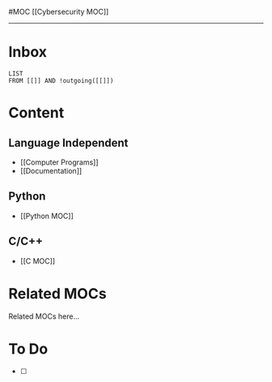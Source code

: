 #MOC
[[Cybersecurity MOC]]
- - -
# Inbox
```dataview
LIST
FROM [[]] AND !outgoing([[]])
```
# Content

## Language Independent

- [[Computer Programs]]
- [[Documentation]]

## Python

- [[Python MOC]]

## C/C++

- [[C MOC]]

# Related MOCs

Related MOCs here...

# To Do

- [ ] 